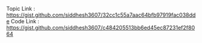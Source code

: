 Topic Link : https://gist.github.com/siddhesh3607/32cc1c55a7aac64bfb97919fac038dde
Code Link : https://gist.github.com/siddhesh3607/c484205513bb6ed45ec87231ef2f8064